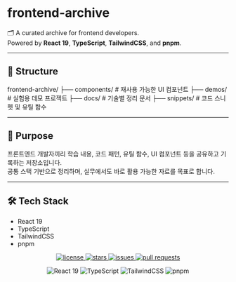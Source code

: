 # frontend-archive

🗂 A curated archive for frontend developers.  
Powered by **React 19**, **TypeScript**, **TailwindCSS**, and **pnpm**.

---

## 📁 Structure

frontend-archive/
├── components/ # 재사용 가능한 UI 컴포넌트
├── demos/ # 실험용 데모 프로젝트
├── docs/ # 기술별 정리 문서
├── snippets/ # 코드 스니펫 및 유틸 함수

---

## 📌 Purpose

프론트엔드 개발자끼리 학습 내용, 코드 패턴, 유틸 함수, UI 컴포넌트 등을 공유하고 기록하는 저장소입니다.  
공통 스택 기반으로 정리하며, 실무에서도 바로 활용 가능한 자료를 목표로 합니다.

---

## 🛠 Tech Stack

- React 19
- TypeScript
- TailwindCSS
- pnpm

<p align="center">
  <a href="https://github.com/itsjh1242/frontend-archive">
    <img src="https://img.shields.io/github/license/itsjh1242/frontend-archive" alt="license">
  </a>
  <a href="https://github.com/itsjh1242/frontend-archive/stargazers">
    <img src="https://img.shields.io/github/stars/itsjh1242/frontend-archive?style=social" alt="stars">
  </a>
  <a href="https://github.com/itsjh1242/frontend-archive/issues">
    <img src="https://img.shields.io/github/issues/itsjh1242/frontend-archive" alt="issues">
  </a>
  <a href="https://github.com/itsjh1242/frontend-archive/pulls">
    <img src="https://img.shields.io/github/issues-pr/itsjh1242/frontend-archive" alt="pull requests">
  </a>
</p>
<p align="center">
    <img src="https://img.shields.io/badge/React-19-blue?logo=react" alt="React 19" />
    <img src="https://img.shields.io/badge/TypeScript-4.x-blue?logo=typescript" alt="TypeScript" />
    <img src="https://img.shields.io/badge/TailwindCSS-%5E3.x-38b2ac?logo=tailwindcss" alt="TailwindCSS" />
    <img src="https://img.shields.io/badge/pnpm-%5E8.x-f69220?logo=pnpm" alt="pnpm" />
</p>
